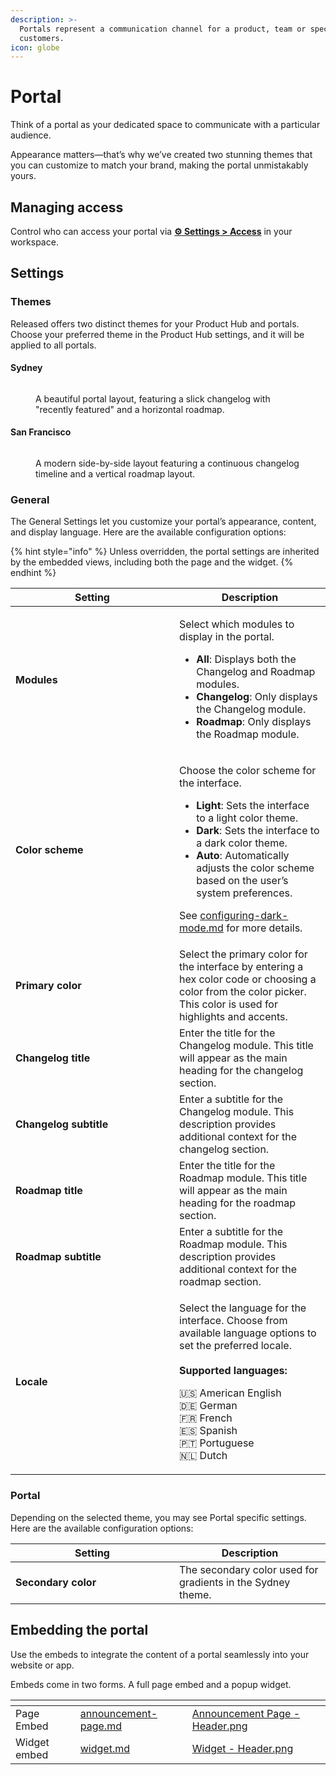 ```yaml
---
description: >-
  Portals represent a communication channel for a product, team or specific
  customers.
icon: globe
---
```


# Portal

Think of a portal as your dedicated space to communicate with a particular audience.

Appearance matters—that’s why we’ve created two stunning themes that you can customize to match your brand, making the portal unmistakably yours.

## Managing access

Control who can access your portal via [**⚙ Settings > Access**](../access.md#portal) in your workspace.

## Settings

### Themes

Released offers two distinct themes for your Product Hub and portals. Choose your preferred theme in the Product Hub settings, and it will be applied to all portals.&#x20;

#### Sydney

<figure><img src="../../../.gitbook/assets/Theme - Sydney.png" alt=""><figcaption><p>A beautiful portal layout, featuring a slick changelog with "recently featured" and a horizontal roadmap. </p></figcaption></figure>

#### San Francisco

<figure><img src="../../../.gitbook/assets/Theme - San Francisco.png" alt=""><figcaption><p>A modern side-by-side layout featuring a continuous changelog timeline and a vertical roadmap layout. </p></figcaption></figure>

### General

The General Settings let you customize your portal’s appearance, content, and display language. Here are the available configuration options:

{% hint style="info" %}
Unless overridden, the portal settings are inherited by the embedded views, including both the page and the widget.
{% endhint %}

<table><thead><tr><th width="246">Setting</th><th>Description</th></tr></thead><tbody><tr><td><h4>Modules</h4></td><td><p></p><p>Select which modules to display in the portal. </p><ul><li><strong>All</strong>: Displays both the Changelog and Roadmap modules.</li><li><strong>Changelog</strong>: Only displays the Changelog module.</li><li><strong>Roadmap</strong>: Only displays the Roadmap module.</li></ul></td></tr><tr><td><h4>Color scheme</h4></td><td><p></p><p>Choose the color scheme for the interface.</p><ul><li><strong>Light</strong>: Sets the interface to a light color theme.</li><li><strong>Dark</strong>: Sets the interface to a dark color theme.</li><li><strong>Auto</strong>: Automatically adjusts the color scheme based on the user’s system preferences.</li></ul><p>See <a data-mention href="../../../resources/how-tos/configuring-dark-mode.md">configuring-dark-mode.md</a> for more details. </p></td></tr><tr><td><strong>Primary color</strong></td><td>Select the primary color for the interface by entering a hex color code or choosing a color from the color picker. This color is used for highlights and accents.</td></tr><tr><td><strong>Changelog title</strong></td><td>Enter the title for the Changelog module. This title will appear as the main heading for the changelog section.</td></tr><tr><td><strong>Changelog subtitle</strong></td><td>Enter a subtitle for the Changelog module. This description provides additional context for the changelog section.</td></tr><tr><td><strong>Roadmap title</strong></td><td>Enter the title for the Roadmap module. This title will appear as the main heading for the roadmap section.</td></tr><tr><td><strong>Roadmap subtitle</strong></td><td>Enter a subtitle for the Roadmap module. This description provides additional context for the roadmap section.</td></tr><tr><td><strong>Locale</strong></td><td><p>Select the language for the interface. Choose from available language options to set the preferred locale.<br><br><strong>Supported languages:</strong></p><p>🇺🇸 American English <br>🇩🇪 German<br>🇫🇷 French <br>🇪🇸 Spanish<br>🇵🇹 Portuguese <br>🇳🇱 Dutch</p></td></tr></tbody></table>

### **Portal**

Depending on the selected theme, you may see Portal specific settings. Here are the available configuration options:

<table><thead><tr><th width="246">Setting</th><th>Description</th></tr></thead><tbody><tr><td><strong>Secondary color</strong></td><td>The secondary color used for gradients in the Sydney theme.</td></tr></tbody></table>

## Embedding the portal

Use the embeds to integrate the content of a portal seamlessly into your website or app.&#x20;

Embeds come in two forms. A full page embed and a popup widget.&#x20;

<table data-view="cards"><thead><tr><th></th><th data-hidden data-card-target data-type="content-ref"></th><th data-hidden data-card-cover data-type="files"></th></tr></thead><tbody><tr><td>Page Embed</td><td><a href="announcement-page.md">announcement-page.md</a></td><td><a href="../../../.gitbook/assets/Announcement Page - Header.png">Announcement Page - Header.png</a></td></tr><tr><td>Widget embed</td><td><a href="widget.md">widget.md</a></td><td><a href="../../../.gitbook/assets/Widget - Header.png">Widget - Header.png</a></td></tr></tbody></table>

